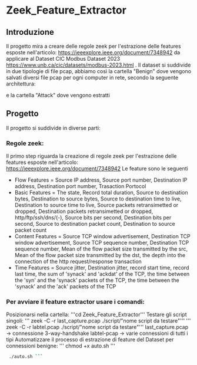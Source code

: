 # Zeek_Feature_Extractor

## Introduzione
Il progetto mira a creare delle regole zeek per l'estrazione delle features esposte nell'articolo: 
https://ieeexplore.ieee.org/document/7348942
da applicare al Dataset CIC Modbus Dataset 2023 https://www.unb.ca/cic/datasets/modbus-2023.html .
Il dataset si suddivide in due tipologie di file pcap, abbiamo così la cartella "Benign" dove vengono salvati diversi file pcap per ogni computer in rete, secondo la seguente architettura:

e la cartella "Attack" dove vengono estratti

## Progetto
Il progetto si suddivide in diverse parti:

### Regole zeek:
Il primo step riguarda la creazione di regole zeek per l'estrazione delle features esposte nell'articolo:
https://ieeexplore.ieee.org/document/7348942
Le feature sono le seguenti
- Flow Features = Source IP address, Source port number, Destination IP address, Destination port number, Trasaction Portocol
- Basic Features = The state, Record total duration, Source to destination bytes, Destination to source bytes, Source to destination time to live, Destination to source time to live, Source packets retransimetted or dropped, Destination packets retransimetted or dropped, http/ftp/ssh/dns/(-), Source bits per second, Destination bits per second, Source to destination packet count, Destination to source packet count
- Content Features = Source TCP window advertisement, Destination TCP window advertisement, Source TCP sequence number, Destination TCP sequence number, Mean of the flow packet size transmitted by the src, Mean of the flow packet size transmitted by the dst, the depth into the connection of the http request/response transaction
- Time Features = Source jitter, Destination jitter, record start time, record last time, the sum of 'synack' and 'ackdat' of the TCP, the time between the 'syn' and the 'synack' packets of the TCP, the time between the 'synack' and the 'ack' packets of the TCP

### Per avviare il feature extractor usare i comandi:
Posizionarsi nella cartella:
'''cd Zeek_Feature_Extractor'''
Testare gli script singoli:
''' zeek -C -r last_capture.pcap ./script/"nome script da testare"'''
''' zeek -C -r labtel.pcap ./script/"nome script da testare"'''
last_capture.pcap -> connessione 3-way-handshake
labtel-pcap -> varie connessioni di tutti i tipi
Automatizzare il processo di estrazione di feature del Dataset per connessioni benigne:
''' chmod +x auto.sh '''
```bash
 ./auto.sh ```

